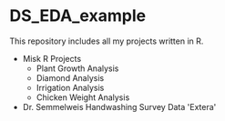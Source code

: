 # DS_EDA_example
This repository includes all my projects written in R.
- Misk R Projects
  - Plant Growth Analysis
  - Diamond Analysis
  - Irrigation Analysis
  - Chicken Weight Analysis
- Dr. Semmelweis Handwashing Survey Data 'Extera'